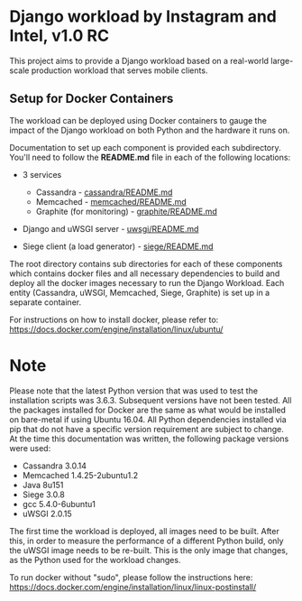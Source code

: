 # Django workload by Instagram and Intel, v1.0 RC

This project aims to provide a Django workload based on a real-world
large-scale production workload that serves mobile clients.

## Setup for Docker Containers

The workload can be deployed using Docker containers to gauge the impact of the Django
workload on both Python and the hardware it runs on.

Documentation to set up each component is provided each subdirectory. 
You'll need to follow the **README.md** file in each of the
following locations:

* 3 services
  * Cassandra - [cassandra/README.md](/benchmarks/django-workload/cassandra/README.md)
  * Memcached - [memcached/README.md](/benchmarks/django-workload/memcached/README.md)
  * Graphite (for monitoring) - [graphite/README.md](/benchmarks/django-workload/graphite/README.md)

* Django and uWSGI server - [uwsgi/README.md](/benchmarks/django-workload/uwsgi/README.md)
* Siege client (a load generator) - [siege/README.md](/benchmarks/django-workload/siege/README.md)


The root directory contains sub directories for each of these components which contains 
docker files and all necessary dependencies to build and deploy all the docker images necessary 
to run the Django Workload. Each entity (Cassandra, uWSGI, Memcached, Siege, Graphite) is set up
in a separate container.

For instructions on how to install docker, please refer to:
<https://docs.docker.com/engine/installation/linux/ubuntu/>

# Note
Please note that the latest Python version that was used to test the
installation scripts was 3.6.3. Subsequent versions have not been tested. All
the packages installed for Docker are the same as what would be installed on
bare-metal if using Ubuntu 16.04. All Python dependencies installed via pip
that do not have a specific version requirement are subject to change. At the
time this documentation was written, the following package versions were used:
* Cassandra 3.0.14
* Memcached 1.4.25-2ubuntu1.2
* Java 8u151
* Siege 3.0.8
* gcc 5.4.0-6ubuntu1
* uWSGI 2.0.15

The first time the workload is deployed, all images need to be built. After
this, in order to measure the performance of a different Python build, only
the uWSGI image needs to be re-built. This is the only image that changes, as
the Python used for the workload changes.

To run docker without "sudo", please follow the instructions here:
<https://docs.docker.com/engine/installation/linux/linux-postinstall/>

